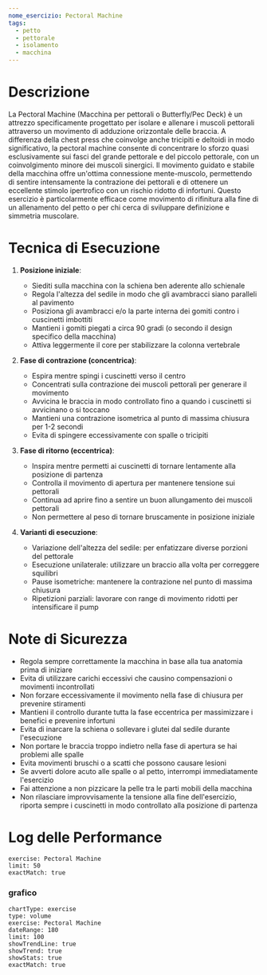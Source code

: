 ```yaml
---
nome_esercizio: Pectoral Machine
tags:
  - petto
  - pettorale
  - isolamento
  - macchina
---
```


# Descrizione

La Pectoral Machine (Macchina per pettorali o Butterfly/Pec Deck) è un attrezzo specificamente progettato per isolare e allenare i muscoli pettorali attraverso un movimento di adduzione orizzontale delle braccia. A differenza della chest press che coinvolge anche tricipiti e deltoidi in modo significativo, la pectoral machine consente di concentrare lo sforzo quasi esclusivamente sui fasci del grande pettorale e del piccolo pettorale, con un coinvolgimento minore dei muscoli sinergici. Il movimento guidato e stabile della macchina offre un'ottima connessione mente-muscolo, permettendo di sentire intensamente la contrazione dei pettorali e di ottenere un eccellente stimolo ipertrofico con un rischio ridotto di infortuni. Questo esercizio è particolarmente efficace come movimento di rifinitura alla fine di un allenamento del petto o per chi cerca di sviluppare definizione e simmetria muscolare.

# Tecnica di Esecuzione

1. **Posizione iniziale**:

   - Siediti sulla macchina con la schiena ben aderente allo schienale
   - Regola l'altezza del sedile in modo che gli avambracci siano paralleli al pavimento
   - Posiziona gli avambracci e/o la parte interna dei gomiti contro i cuscinetti imbottiti
   - Mantieni i gomiti piegati a circa 90 gradi (o secondo il design specifico della macchina)
   - Attiva leggermente il core per stabilizzare la colonna vertebrale

2. **Fase di contrazione (concentrica)**:

   - Espira mentre spingi i cuscinetti verso il centro
   - Concentrati sulla contrazione dei muscoli pettorali per generare il movimento
   - Avvicina le braccia in modo controllato fino a quando i cuscinetti si avvicinano o si toccano
   - Mantieni una contrazione isometrica al punto di massima chiusura per 1-2 secondi
   - Evita di spingere eccessivamente con spalle o tricipiti

3. **Fase di ritorno (eccentrica)**:

   - Inspira mentre permetti ai cuscinetti di tornare lentamente alla posizione di partenza
   - Controlla il movimento di apertura per mantenere tensione sui pettorali
   - Continua ad aprire fino a sentire un buon allungamento dei muscoli pettorali
   - Non permettere al peso di tornare bruscamente in posizione iniziale

4. **Varianti di esecuzione**:
   - Variazione dell'altezza del sedile: per enfatizzare diverse porzioni del pettorale
   - Esecuzione unilaterale: utilizzare un braccio alla volta per correggere squilibri
   - Pause isometriche: mantenere la contrazione nel punto di massima chiusura
   - Ripetizioni parziali: lavorare con range di movimento ridotti per intensificare il pump

# Note di Sicurezza

- Regola sempre correttamente la macchina in base alla tua anatomia prima di iniziare
- Evita di utilizzare carichi eccessivi che causino compensazioni o movimenti incontrollati
- Non forzare eccessivamente il movimento nella fase di chiusura per prevenire stiramenti
- Mantieni il controllo durante tutta la fase eccentrica per massimizzare i benefici e prevenire infortuni
- Evita di inarcare la schiena o sollevare i glutei dal sedile durante l'esecuzione
- Non portare le braccia troppo indietro nella fase di apertura se hai problemi alle spalle
- Evita movimenti bruschi o a scatti che possono causare lesioni
- Se avverti dolore acuto alle spalle o al petto, interrompi immediatamente l'esercizio
- Fai attenzione a non pizzicare la pelle tra le parti mobili della macchina
- Non rilasciare improvvisamente la tensione alla fine dell'esercizio, riporta sempre i cuscinetti in modo controllato alla posizione di partenza

# Log delle Performance

```workout-log
exercise: Pectoral Machine
limit: 50
exactMatch: true
```

### grafico

```workout-chart
chartType: exercise
type: volume
exercise: Pectoral Machine
dateRange: 180
limit: 100
showTrendLine: true
showTrend: true
showStats: true
exactMatch: true
```
